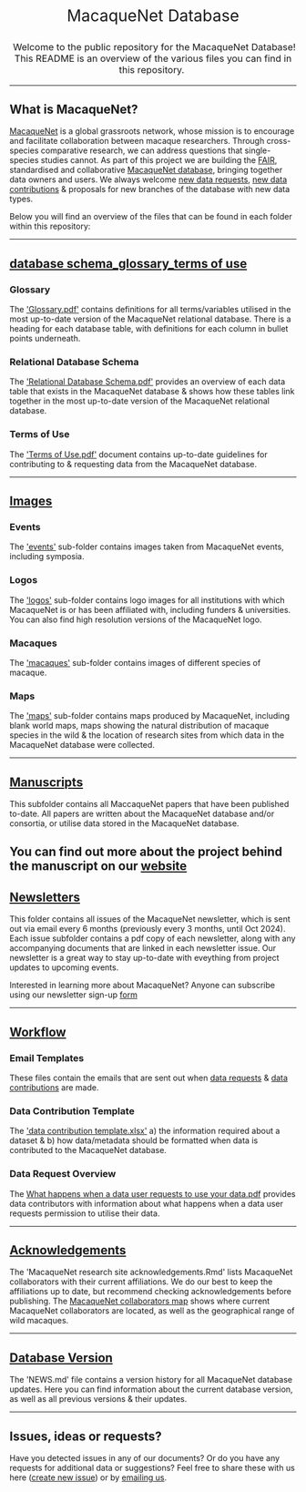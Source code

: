 <h1 style="font-weight:normal" align="center">

 MacaqueNet Database 

</h1>

<h3 style="font-weight:normal" align="center">

 Welcome to the public repository for the MacaqueNet Database! <br> This README is an overview of the various files you can find in this repository. 

</h3>

------------------------------------------------------------------------

## What is MacaqueNet?

[MacaqueNet](https://macaquenet.github.io/) is a global grassroots network, whose mission is to encourage and facilitate collaboration between macaque researchers. Through cross-species comparative research, we can address questions that single-species studies cannot. As part of this project we are building the [FAIR](https://www.go-fair.org/fair-principles/), standardised and collaborative [MacaqueNet database](https://macaquenet.github.io/database/), bringing together data owners and users. We always welcome [new data requests](https://docs.google.com/forms/d/e/1FAIpQLSfR3pvQBxVdw8PK0UhnTfzd2Ty85oLSY3HVHmApoq7s-n26Jg/viewform), [new data contributions](https://docs.google.com/forms/d/e/1FAIpQLSfZYgh6GKW_CmiwbJu4KPil3OUEYgnB3ZUQjMhJ3XfZs2WPhw/viewform) & proposals for new branches of the database with new data types.

Below you will find an overview of the files that can be found in each folder within this repository:

------------------------------------------------------------------------

## [database schema_glossary_terms of use](https://github.com/MacaqueNet/database/tree/main/database%20schema_glossary_terms%20of%20use)

### Glossary

The ['Glossary.pdf'](https://github.com/MacaqueNet/database/blob/main/database%20schema_glossary_terms%20of%20use/Glossary.pdf) contains definitions for all terms/variables utilised in the most up-to-date version of the MacaqueNet relational database. There is a heading for each database table, with definitions for each column in bullet points underneath.

### Relational Database Schema

The ['Relational Database Schema.pdf'](https://github.com/MacaqueNet/database/blob/main/database%20schema_glossary_terms%20of%20use/Relational%20Database%20Schema.pdf) provides an overview of each data table that exists in the MacaqueNet database & shows how these tables link together in the most up-to-date version of the MacaqueNet relational database.

### Terms of Use

The ['Terms of Use.pdf'](https://github.com/MacaqueNet/database/blob/main/database%20schema_glossary_terms%20of%20use/Terms%20of%20Use.pdf) document contains up-to-date guidelines for contributing to & requesting data from the MacaqueNet database.

------------------------------------------------------------------------

## [Images](https://github.com/MacaqueNet/database/tree/main/images)

### Events

The ['events'](https://github.com/MacaqueNet/database/tree/main/images/events) sub-folder contains images taken from MacaqueNet events, including symposia.

### Logos

The ['logos'](https://github.com/MacaqueNet/database/tree/main/images/logos) sub-folder contains logo images for all institutions with which MacaqueNet is or has been affiliated with, including funders & universities. You can also find high resolution versions of the MacaqueNet logo.

### Macaques

The ['macaques'](https://github.com/MacaqueNet/database/tree/main/images/macaques) sub-folder contains images of different species of macaque.

### Maps

The ['maps'](https://github.com/MacaqueNet/database/tree/main/images/maps) sub-folder contains maps produced by MacaqueNet, including blank world maps, maps showing the natural distribution of macaque species in the wild & the location of research sites from which data in the MacaqueNet database were collected.

------------------------------------------------------------------------

## [Manuscripts](https://github.com/MacaqueNet/database/tree/main/manuscripts)

This subfolder contains all MaccaqueNet papers that have been published to-date. All papers are written about the MacaqueNet database and/or consortia, or utilise data stored in the MacaqueNet database.

You can find out more about the project behind the manuscript on our [website](https://macaquenet.github.io/)
------------------------------------------------------------------------

## [Newsletters](https://github.com/MacaqueNet/database/tree/main/newsletters)

This folder contains all issues of the MacaqueNet newsletter, which is sent out via email every 6 months (previously every 3 months, until Oct 2024). Each issue subfolder contains a pdf copy of each newsletter, along with any accompanying documents that are linked in each newsletter issue. Our newsletter is a great way to stay up-to-date with eveything from project updates to upcoming events. 

Interested in learning more about MacaqueNet? Anyone can subscribe using our newsletter sign-up [form](https://docs.google.com/forms/d/e/1FAIpQLSef2OLRBd0Bd4PcgsASWWF8JEb2ZEL90XugA2lqLlRud7qDGQ/viewform?pli=1)

------------------------------------------------------------------------

## [Workflow](https://github.com/MacaqueNet/database/blob/main/workflow/MacaqueNet%20workflow.pdf)

### Email Templates

These files contain the emails that are sent out when [data requests](https://github.com/MacaqueNet/database/blob/main/workflow/MacaqueNet%20data%20request%20emails) & [data contributions](https://github.com/MacaqueNet/database/blob/main/workflow/MacaqueNet%20data%20contribution%20emails) are made.

### Data Contribution Template

The ['data contribution template.xlsx'](https://github.com/MacaqueNet/database/blob/main/workflow/MacaqueNet%20social%20behavioral%20data%20contribution%20template.xlsx) a) the information required about a dataset & b) how data/metadata should be formatted when data is contributed to the MacaqueNet database.

### Data Request Overview

The [What happens when a data user requests to use your data.pdf](https://github.com/MacaqueNet/database/blob/main/workflow/What%20happens%20when%20a%20data%20user%20requests%20to%20use%20your%20data.pdf) provides data contributors with information about what happens when a data user requests permission to utilise their data.

------------------------------------------------------------------------

## [Acknowledgements](https://github.com/MacaqueNet/database/blob/main/MacaqueNet%20collaborators/MacaqueNet%20research%20sites%20acknowledgments.Rmd)

The 'MacaqueNet research site acknowledgements.Rmd' lists MacaqueNet collaborators with their current affiliations. We do our best to keep the affiliations up to date, but recommend checking acknowledgements before publishing. The [MacaqueNet collaborators map](https://github.com/MacaqueNet/database/blob/main/MacaqueNet%20collaborators/MacaqueNet%20collaborator%20map.pdf) shows where current MacaqueNet collaborators are located, as well as the geographical range of wild macaques.

------------------------------------------------------------------------

## [Database Version](https://github.com/MacaqueNet/database/blob/main/NEWS.md)

The 'NEWS.md' file contains a version history for all MacaqueNet database updates. Here you can find information about the current database version, as well as all previous versions & their updates.

------------------------------------------------------------------------

## Issues, ideas or requests?

Have you detected issues in any of our documents? Or do you have any requests for additional data or suggestions? Feel free to share these with us here ([create new issue](https://github.com/MacaqueNet/database/issues/new/choose)) or by [emailing us](mailto:MacaqueNet@gmail.com).
